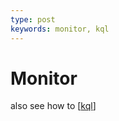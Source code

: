 ```yaml
---
type: post
keywords: monitor, kql
---
```


# Monitor

also see how to [[kql]]

[//begin]: # "Autogenerated link references for markdown compatibility"
[kql]: kql "Kusto Query Language"
[//end]: # "Autogenerated link references"